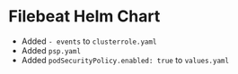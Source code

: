 # Filebeat Helm Chart

  - Added `- events` to `clusterrole.yaml`
  - Added `psp.yaml`
  - Added `podSecurityPolicy.enabled: true` to `values.yaml`